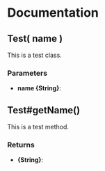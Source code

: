 # Documentation

## Test( name )
This is a test class.
### Parameters
- **name {String}**: 


## Test#getName()
This is a test method.
### Returns
- **{String}**: 
